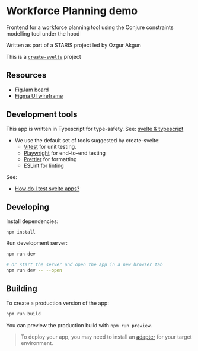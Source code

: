 # Workforce Planning demo

Frontend for a workforce planning tool using the Conjure constraints modelling tool under the hood

Written as part of a STARIS project led by Ozgur Akgun

This is a [`create-svelte`](https://github.com/sveltejs/kit/tree/main/packages/create-svelte) project

## Resources

- [FigJam board](https://www.figma.com/board/yIjbMS3WQcrM8b9vHYLCl3/Whiteboard?node-id=0-1&t=c8V2wENENyR81JPP-1)
- [Figma UI wireframe](https://www.figma.com/design/irzfj48pXn8jfiYQ7XBCVP/UI-Wireframe?node-id=183-23584&t=t7OhI3Lw7eZROIcT-1)

## Development tools

This app is written in Typescript for type-safety. See: [svelte & typescript](https://svelte.dev/docs/typescript)

- We use the default set of tools suggested by create-svelte:
  - [Vitest](https://vitest.dev/) for unit testing.
  - [Playwright](https://playwright.dev/) for end-to-end testing
  - [Prettier](https://prettier.io/) for formatting
  - ESLint for linting

See:

- [How do I test svelte apps?](https://svelte.dev/docs/faq#how-do-i-test-svelte-apps)

## Developing

Install dependencies:

```
npm install
```

Run development server:

```bash
npm run dev

# or start the server and open the app in a new browser tab
npm run dev -- --open
```

## Building

To create a production version of the app:

```bash
npm run build
```

You can preview the production build with `npm run preview`.

> To deploy your app, you may need to install an [adapter](https://kit.svelte.dev/docs/adapters) for your target environment.
